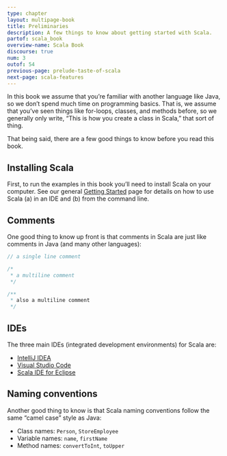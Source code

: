 ```yaml
---
type: chapter
layout: multipage-book
title: Preliminaries
description: A few things to know about getting started with Scala.
partof: scala_book
overview-name: Scala Book
discourse: true
num: 3
outof: 54
previous-page: prelude-taste-of-scala
next-page: scala-features
---
```



In this book we assume that you’re familiar with another language like Java, so we don’t spend much time on programming basics. That is, we assume that you’ve seen things like for-loops, classes, and methods before, so we generally only write, “This is how you create a class in Scala,” that sort of thing.

That being said, there are a few good things to know before you read this book.



## Installing Scala

First, to run the examples in this book you’ll need to install Scala on your computer. See our general [Getting Started]({{site.baseurl}}/getting-started/index.html) page for details on how to use Scala (a) in an IDE and (b) from the command line.



## Comments

One good thing to know up front is that comments in Scala are just like comments in Java (and many other languages):

```scala
// a single line comment

/*
 * a multiline comment
 */

/**
 * also a multiline comment
 */
```



## IDEs

The three main IDEs (integrated development environments) for Scala are:

- [IntelliJ IDEA](https://www.jetbrains.com/idea/download)
- [Visual Studio Code](https://code.visualstudio.com)
- [Scala IDE for Eclipse](http://scala-ide.org)



## Naming conventions

Another good thing to know is that Scala naming conventions follow the same “camel case” style as Java:

- Class names: `Person`, `StoreEmployee`
- Variable names: `name`, `firstName`
- Method names: `convertToInt`, `toUpper`









